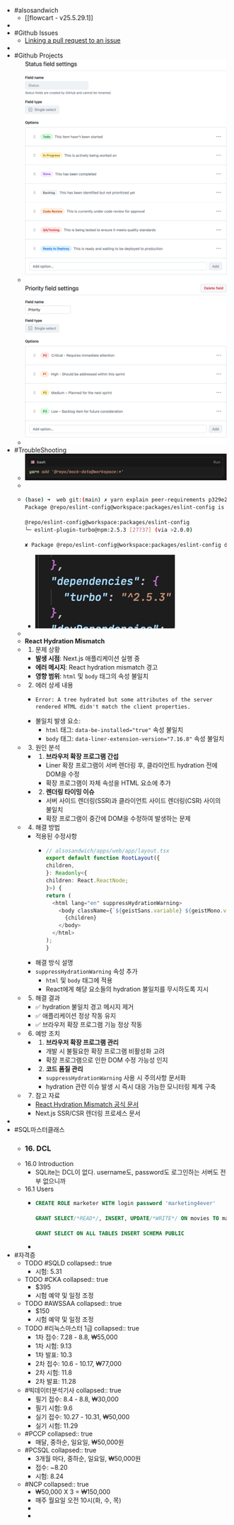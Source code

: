 - #alsosandwich
	- [[flowcart - v25.5.29.1]]
-
- #Github Issues
	- [Linking a pull request to an issue](https://docs.github.com/en/issues/tracking-your-work-with-issues/using-issues/linking-a-pull-request-to-an-issue)
-
- #Github Projects
	- ![image.png](../assets/image_1748496324264_0.png)
	- ![image.png](../assets/image_1748496348548_0.png)
- #TroubleShooting
	- ![image.png](../assets/image_1748504858317_0.png)
	-
	- ```bash
	  (base) ➜  web git:(main) ✗ yarn explain peer-requirements p329e2
	  Package @repo/eslint-config@workspace:packages/eslint-config is requested to provide turbo by its descendants
	  
	  @repo/eslint-config@workspace:packages/eslint-config
	  └─ eslint-plugin-turbo@npm:2.5.3 [27737] (via >2.0.0)
	  
	  ✘ Package @repo/eslint-config@workspace:packages/eslint-config does not provide turbo.
	  ```
		- ![image.png](../assets/image_1748504879492_0.png)
	-
	- **React Hydration Mismatch**
	- 1. 문제 상황
		- **발생 시점**: Next.js 애플리케이션 실행 중
		- **에러 메시지**: React hydration mismatch 경고
		- **영향 범위**: `html` 및 `body` 태그의 속성 불일치
	- 2. 에러 상세 내용
		- ```
		  Error: A tree hydrated but some attributes of the server rendered HTML didn't match the client properties.
		  ```
		- 불일치 발생 요소:
			- `html` 태그: `data-be-installed="true"` 속성 불일치
			- `body` 태그: `data-liner-extension-version="7.16.8"` 속성 불일치
	- 3. 원인 분석
		- 1. **브라우저 확장 프로그램 간섭**
			- Liner 확장 프로그램이 서버 렌더링 후, 클라이언트 hydration 전에 DOM을 수정
			- 확장 프로그램이 자체 속성을 HTML 요소에 추가
		- 2. **렌더링 타이밍 이슈**
			- 서버 사이드 렌더링(SSR)과 클라이언트 사이드 렌더링(CSR) 사이의 불일치
			- 확장 프로그램이 중간에 DOM을 수정하여 발생하는 문제
	- 4. 해결 방법
		- 적용된 수정사항
			- ```typescript
			  // alsosandwich/apps/web/app/layout.tsx
			  export default function RootLayout({
			  children,
			  }: Readonly<{
			  children: React.ReactNode;
			  }>) {
			  return (
			    <html lang="en" suppressHydrationWarning>
			      <body className={`${geistSans.variable} ${geistMono.variable}`} suppressHydrationWarning>
			        {children}
			      </body>
			    </html>
			  );
			  }
			  ```
		- 해결 방식 설명
		- `suppressHydrationWarning` 속성 추가
			- `html` 및 `body` 태그에 적용
			- React에게 해당 요소들의 hydration 불일치를 무시하도록 지시
	- 5. 해결 결과
		- ✅ hydration 불일치 경고 메시지 제거
		- ✅ 애플리케이션 정상 작동 유지
		- ✅ 브라우저 확장 프로그램 기능 정상 작동
	- 6. 예방 조치
		- 1. **브라우저 확장 프로그램 관리**
			- 개발 시 불필요한 확장 프로그램 비활성화 고려
			- 확장 프로그램으로 인한 DOM 수정 가능성 인지
		- 2. **코드 품질 관리**
			- `suppressHydrationWarning` 사용 시 주의사항 문서화
			- hydration 관련 이슈 발생 시 즉시 대응 가능한 모니터링 체계 구축
	- 7. 참고 자료
		- [React Hydration Mismatch 공식 문서](https://react.dev/link/hydration-mismatch)
		- Next.js SSR/CSR 렌더링 프로세스 문서
-
- #SQL마스터클래스
	- ### 16. DCL
	- 16.0 Introduction
		- SQLite는 DCL이 없다. username도, password도 로그인하는 서버도 전부 없으니까
	- 16.1 Users
		- ```sql
		  CREATE ROLE marketer WITH login password 'marketing4ever'
		  
		  GRANT SELECT/*READ*/, INSERT, UPDATE/*WRITE*/ ON movies TO marketer;
		  
		  GRANT SELECT ON ALL TABLES INSERT SCHEMA PUBLIC
		  ```
		-
- #자격증
	- TODO #SQLD
	  collapsed:: true
		- 시험: 5.31
	- TODO #CKA
	  collapsed:: true
		- $395
		- 시험 예약 및 일정 조정
	- TODO #AWSSAA
	  collapsed:: true
		- $150
		- 시험 예약 및 일정 조정
	- TODO #리눅스마스터 1급
	  collapsed:: true
		- 1차 접수: 7.28 - 8.8, ₩55,000
		- 1차 시험: 9.13
		- 1차 발표: 10.3
		- 2차 접수: 10.6 - 10.17, ₩77,000
		- 2차 시험: 11.8
		- 2차 발표: 11.28
	- #빅데이터분석기사
	  collapsed:: true
		- 필기 접수: 8.4 - 8.8, ₩30,000
		- 필기 시험: 9.6
		- 실기 접수: 10.27 - 10.31, ₩50,000
		- 실기 시험: 11.29
	- #PCCP
	  collapsed:: true
		- 매달, 중하순, 일요일, ₩50,000원
	- #PCSQL
	  collapsed:: true
		- 3개월 마다, 중하순, 일요일, ₩50,000원
		- 접수: ~8.20
		- 시험: 8.24
	- #NCP
	  collapsed:: true
		- ₩50,000 X 3 = ₩150,000
		- 매주 월요일 오전 10시(화, 수, 목)
		-
		-